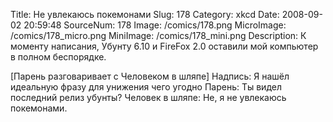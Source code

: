 Title: Не увлекаюсь покемонами 
Slug: 178 
Category: xkcd 
Date: 2008-09-02 20:59:48 
SourceNum: 178 
Image: /comics/178.png 
MicroImage: /comics/178_micro.png 
MiniImage: /comics/178_mini.png 
Description: К моменту написания, Убунту 6.10 и FireFox 2.0 оставили мой компьютер в полном беспорядке. 

[Парень разговаривает с Человеком в шляпе]
Надпись: Я нашёл идеальную фразу для
унижения чего угодно
Парень: Ты видел последний релиз убунты?
Человек в шляпе: Не, я не увлекаюсь покемонами.